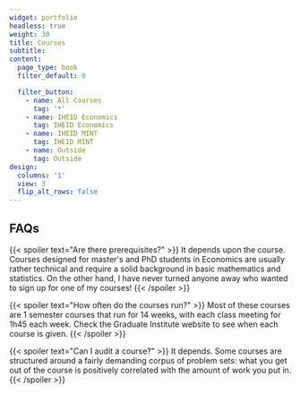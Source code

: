 ```yaml
---
widget: portfolio
headless: true
weight: 30
title: Courses
subtitle:
content:
  page_type: book
  filter_default: 0

  filter_button:
    - name: All Courses
      tag: '*'
    - name: IHEID Economics
      tag: IHEID Economics
    - name: IHEID MINT
      tag: IHEID MINT
    - name: Outside
      tag: Outside
design:
  columns: '1'
  view: 3
  flip_alt_rows: false
---
```


## FAQs

{{< spoiler text="Are there prerequisites?" >}}
It depends upon the course.  Courses designed for master's and PhD students in Economics are usually rather technical and require a solid background in basic mathematics and statistics.  On the other hand, I have never turned anyone away who wanted to sign up for one of my courses!
{{< /spoiler >}}

{{< spoiler text="How often do the courses run?" >}}
Most of these courses are 1 semester courses that run for 14 weeks, with each class meeting for 1h45 each week.  Check the Graduate Institute website to see when each course is given.
{{< /spoiler >}}

{{< spoiler text="Can I audit a course?" >}}
It depends. Some courses are structured around a fairly demanding corpus of problem sets: what you get out of the course is positively correlated with the amount of work you put in.
{{< /spoiler >}}
